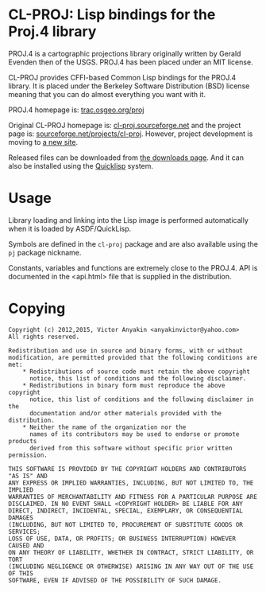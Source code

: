 CL-PROJ: Lisp bindings for the Proj.4 library
=============================================

PROJ.4 is a cartographic projections library originally written by
Gerald Evenden then of the USGS. PROJ.4 has been placed under an MIT
license.

CL-PROJ provides CFFI-based Common Lisp bindings for the PROJ.4
library. It is placed under the Berkeley Software Distribution (BSD)
license meaning that you can do almost everything you want with it.

PROJ.4 homepage is: [trac.osgeo.org/proj](http://trac.osgeo.org/proj/)

Original CL-PROJ homepage is:
[cl-proj.sourceforge.net](http://cl-proj.sourceforge.net/) and the
project page is:
[sourceforge.net/projects/cl-proj](http://sourceforge.net/projects/cl-proj/). However,
project development is moving to [a new
site](https://bitbucket.org/vityok/cl-proj).

Released files can be downloaded from [the downloads
page](http://sourceforge.net/projects/cl-proj/files). And it can also
be installed using the [Quicklisp](https://www.quicklisp.org/) system.


Usage
=====

Library loading and linking into the Lisp image is performed
automatically when it is loaded by ASDF/QuickLisp.

Symbols are defined in the `cl-proj` package and are also available
using the `pj` package nickname.

Constants, variables and functions are extremely close to the
PROJ.4. API is documented in the <api.html> file that is supplied in
the distribution.


Copying
=======

    Copyright (c) 2012,2015, Victor Anyakin <anyakinvictor@yahoo.com>
    All rights reserved.

    Redistribution and use in source and binary forms, with or without
    modification, are permitted provided that the following conditions are met:
        * Redistributions of source code must retain the above copyright
          notice, this list of conditions and the following disclaimer.
        * Redistributions in binary form must reproduce the above copyright
          notice, this list of conditions and the following disclaimer in the
          documentation and/or other materials provided with the distribution.
        * Neither the name of the organization nor the
          names of its contributors may be used to endorse or promote products
          derived from this software without specific prior written permission.

    THIS SOFTWARE IS PROVIDED BY THE COPYRIGHT HOLDERS AND CONTRIBUTORS "AS IS" AND
    ANY EXPRESS OR IMPLIED WARRANTIES, INCLUDING, BUT NOT LIMITED TO, THE IMPLIED
    WARRANTIES OF MERCHANTABILITY AND FITNESS FOR A PARTICULAR PURPOSE ARE
    DISCLAIMED. IN NO EVENT SHALL <COPYRIGHT HOLDER> BE LIABLE FOR ANY
    DIRECT, INDIRECT, INCIDENTAL, SPECIAL, EXEMPLARY, OR CONSEQUENTIAL DAMAGES
    (INCLUDING, BUT NOT LIMITED TO, PROCUREMENT OF SUBSTITUTE GOODS OR SERVICES;
    LOSS OF USE, DATA, OR PROFITS; OR BUSINESS INTERRUPTION) HOWEVER CAUSED AND
    ON ANY THEORY OF LIABILITY, WHETHER IN CONTRACT, STRICT LIABILITY, OR TORT
    (INCLUDING NEGLIGENCE OR OTHERWISE) ARISING IN ANY WAY OUT OF THE USE OF THIS
    SOFTWARE, EVEN IF ADVISED OF THE POSSIBILITY OF SUCH DAMAGE.

